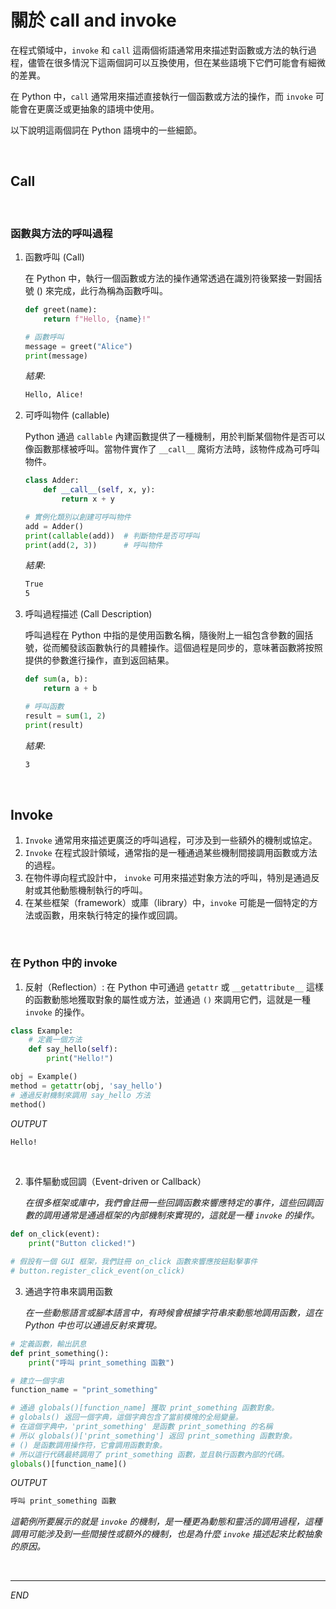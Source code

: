 # 關於 call and invoke

在程式領域中，`invoke` 和 `call` 這兩個術語通常用來描述對函數或方法的執行過程，儘管在很多情況下這兩個詞可以互換使用，但在某些語境下它們可能會有細微的差異。

在 Python 中，`call` 通常用來描述直接執行一個函數或方法的操作，而 `invoke` 可能會在更廣泛或更抽象的語境中使用。

以下說明這兩個詞在 Python 語境中的一些細節。

<br>

## Call

<br>

### 函數與方法的呼叫過程

1. 函數呼叫 (Call)

    在 Python 中，執行一個函數或方法的操作通常透過在識別符後緊接一對圓括號 () 來完成，此行為稱為函數呼叫。

    ```python
    def greet(name):
        return f"Hello, {name}!"

    # 函數呼叫
    message = greet("Alice")
    print(message)
    ```

    _結果_:

    ```bash
    Hello, Alice!
    ```

2. 可呼叫物件 (callable)

    Python 通過 `callable` 內建函數提供了一種機制，用於判斷某個物件是否可以像函數那樣被呼叫。當物件實作了 `__call__` 魔術方法時，該物件成為可呼叫物件。

    ```python
    class Adder:
        def __call__(self, x, y):
            return x + y

    # 實例化類別以創建可呼叫物件
    add = Adder()
    print(callable(add))  # 判斷物件是否可呼叫
    print(add(2, 3))      # 呼叫物件
    ```

    _結果_:

    ```bash
    True
    5
    ```

3. 呼叫過程描述 (Call Description)

    呼叫過程在 Python 中指的是使用函數名稱，隨後附上一組包含參數的圓括號，從而觸發該函數執行的具體操作。這個過程是同步的，意味著函數將按照提供的參數進行操作，直到返回結果。

    ```python
    def sum(a, b):
        return a + b

    # 呼叫函數
    result = sum(1, 2)
    print(result)
    ```

    _結果_:

    ```bash
    3
    ```

<br>

## Invoke

1. `Invoke` 通常用來描述更廣泛的呼叫過程，可涉及到一些額外的機制或協定。
2. `Invoke` 在程式設計領域，通常指的是一種通過某些機制間接調用函數或方法的過程。
3. 在物件導向程式設計中， `invoke` 可用來描述對象方法的呼叫，特別是通過反射或其他動態機制執行的呼叫。
4. 在某些框架（framework）或庫（library）中，`invoke` 可能是一個特定的方法或函數，用來執行特定的操作或回調。

<br>


### 在 Python 中的 invoke

1. 反射（Reflection）: 在 Python 中可通過 `getattr` 或 `__getattribute__` 這樣的函數動態地獲取對象的屬性或方法，並通過 `()` 來調用它們，這就是一種 `invoke` 的操作。

```python
class Example:
    # 定義一個方法
    def say_hello(self):
        print("Hello!")

obj = Example()
method = getattr(obj, 'say_hello')
# 通過反射機制來調用 say_hello 方法
method()
```
_OUTPUT_
```bash
Hello!
```

<br>

2. 事件驅動或回調（Event-driven or Callback） 
   
   _在很多框架或庫中，我們會註冊一些回調函數來響應特定的事件，這些回調函數的調用通常是通過框架的內部機制來實現的，這就是一種 `invoke` 的操作。_

```python
def on_click(event):
    print("Button clicked!")

# 假設有一個 GUI 框架，我們註冊 on_click 函數來響應按鈕點擊事件
# button.register_click_event(on_click)
```

3. 通過字符串來調用函數
   
   _在一些動態語言或腳本語言中，有時候會根據字符串來動態地調用函數，這在 Python 中也可以通過反射來實現。_

```python
# 定義函數，輸出訊息
def print_something():
    print("呼叫 print_something 函數")

# 建立一個字串
function_name = "print_something"

# 通過 globals()[function_name] 獲取 print_something 函數對象。
# globals() 返回一個字典，這個字典包含了當前模塊的全局變量。
# 在這個字典中，'print_something' 是函數 print_something 的名稱
# 所以 globals()['print_something'] 返回 print_something 函數對象。
# () 是函數調用操作符，它會調用函數對象。
# 所以這行代碼最終調用了 print_something 函數，並且執行函數內部的代碼。
globals()[function_name]()
```
_OUTPUT_
```python
呼叫 print_something 函數
```

_這範例所要展示的就是 `invoke` 的機制，是一種更為動態和靈活的調用過程，這種調用可能涉及到一些間接性或額外的機制，也是為什麼 `invoke` 描述起來比較抽象的原因。_


<br>

---

_END_